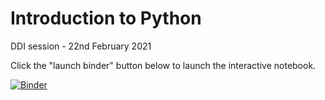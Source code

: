 # Introduction to Python

DDI session - 22nd February 2021

Click the "launch binder" button below to launch the interactive notebook.

[![Binder](https://mybinder.org/badge_logo.svg)](https://mybinder.org/v2/gh/chdesvages/ddi-intro-python-feb21/master?filepath=presentation.ipynb)
